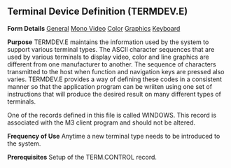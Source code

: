 ## Terminal Device Definition (TERMDEV.E)
<PageHeader />

**Form Details**
[General](../TERMDEV-E-1/README.md)
[Mono Video](../TERMDEV-E-2/README.md)
[Color](../TERMDEV-E-3/README.md)
[Graphics](../TERMDEV-E-4/README.md)
[Keyboard](../TERMDEV-E-5/README.md)

**Purpose**
TERMDEV.E maintains the information used by the system to support various
terminal types. The ASCII character sequences that are used by various
terminals to display video, color and line graphics are different from one
manufacturer to another. The sequence of characters transmitted to the host
when function and navigation keys are pressed also varies. TERMDEV.E provides
a way of defining these codes in a consistent manner so that the application
program can be wriiten using one set of instructions that will produce the
desired result on many different types of terminals.

One of the records defined in this file is called WINDOWS. This record is
associated with the M3 client program and should not be altered.

**Frequency of Use**
Anytime a new terminal type needs to be introduced to the system.

**Prerequisites**
Setup of the TERM.CONTROL record.

<badge text= "Version 8.10.57 " vertical="middle" />

<PageFooter />
